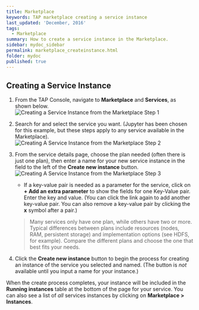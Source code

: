 ```yaml
---
title: Marketplace
keywords: TAP marketplace creating a service instance
last_updated: 'December, 2016'
tags:
  - Marketplace
summary: How to create a service instance in the Marketplace. 
sidebar: mydoc_sidebar
permalink: marketplace_createinstance.html
folder: mydoc
published: true
---
```


## Creating a Service Instance

1. From the TAP Console, navigate to **Marketplace** and **Services**, as shown below. 
![Creating a Service Instance from the Marketplace Step 1](https://github.com/trustedanalytics/platform-wiki-0.8/blob/master/images/Marketplace_Creating_Instance_1_v8.png)
1. Search for and select the service you want. (Jupyter has been chosen for this example, but these steps apply to any service available in the Marketplace). 
![Creating A Service Instance from the Marketplace Step 2](https://github.com/trustedanalytics/platform-wiki-0.8/blob/master/images/Marketplace_Creating_Instance_2_v8.png)
1. From the service details page, choose the plan needed (often there is just one plan), then enter a name for your new service instance in the field to the left of the **Create new instance** button. 
![Creating A Service Instance from the Marketplace Step 3](https://github.com/trustedanalytics/platform-wiki-0.8/blob/master/images/Marketplace_Creating_Instance_3_v8.png)
    - If a key-value pair is needed as a parameter for the service, click on **+ Add an extra parameter** to show the  fields for one Key-Value pair. Enter the key and value. (You can click the link again to add another key-value pair. You can also remove a key-value pair by clicking the **x** symbol after a pair.)  
    
    >Many services only have one plan, while others have two or more. Typical differences between plans include resources (nodes, RAM, persistent storage) and implementation options (see HDFS, for example). Compare the different plans and choose the one that best fits your needs. 
1. Click the **Create new instance** button to begin the process for creating an instance of the service you selected and named. (The button is *not* available until you input a name for your instance.)  

When the create process completes, your instance will be included in the **Running instances** table at the bottom of the page for your service. You can also see a list of *all* services instances by clicking on **Marketplace > Instances**.  
